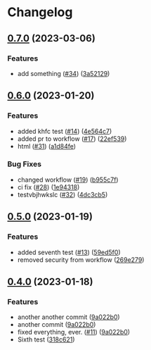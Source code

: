 # Changelog

## [0.7.0](https://github.com/dvsa/rsp-validation-package-rp-test/compare/v0.6.0...v0.7.0) (2023-03-06)


### Features

* add something ([#34](https://github.com/dvsa/rsp-validation-package-rp-test/issues/34)) ([3a52129](https://github.com/dvsa/rsp-validation-package-rp-test/commit/3a52129f474c6c833e4d80bd3af4f2a956101ec3))

## [0.6.0](https://github.com/dvsa/rsp-validation-package-rp-test/compare/v0.5.0...v0.6.0) (2023-01-20)


### Features

* added khfc test ([#14](https://github.com/dvsa/rsp-validation-package-rp-test/issues/14)) ([4e564c7](https://github.com/dvsa/rsp-validation-package-rp-test/commit/4e564c77a50d40656af3c1efab05cc814be6baba))
* added pr to workflow ([#17](https://github.com/dvsa/rsp-validation-package-rp-test/issues/17)) ([22ef539](https://github.com/dvsa/rsp-validation-package-rp-test/commit/22ef539e12bf9835086c4992b5a81a2422ae0447))
* html ([#31](https://github.com/dvsa/rsp-validation-package-rp-test/issues/31)) ([a1d84fe](https://github.com/dvsa/rsp-validation-package-rp-test/commit/a1d84fe7a6a3de2e185c20d190cab3baa118a0c0))


### Bug Fixes

* changed workflow ([#19](https://github.com/dvsa/rsp-validation-package-rp-test/issues/19)) ([b955c7f](https://github.com/dvsa/rsp-validation-package-rp-test/commit/b955c7f5e39cece71acb304f645f3f638b4104b0))
* ci fix ([#28](https://github.com/dvsa/rsp-validation-package-rp-test/issues/28)) ([1e94318](https://github.com/dvsa/rsp-validation-package-rp-test/commit/1e943183a1822792f98b6c8fa26ecabbe1e60a40))
* testvbjhwkslc ([#32](https://github.com/dvsa/rsp-validation-package-rp-test/issues/32)) ([4dc3cb5](https://github.com/dvsa/rsp-validation-package-rp-test/commit/4dc3cb5046123008867ff41ded120cd8dcc8544c))

## [0.5.0](https://github.com/dvsa/rsp-validation-package-rp-test/compare/v0.4.0...v0.5.0) (2023-01-19)


### Features

* added seventh test ([#13](https://github.com/dvsa/rsp-validation-package-rp-test/issues/13)) ([59ed5f0](https://github.com/dvsa/rsp-validation-package-rp-test/commit/59ed5f00933c4cf6632fd584f1675ccea726dcca))
* removed security from workflow ([269e279](https://github.com/dvsa/rsp-validation-package-rp-test/commit/269e2790be9dc4e6d68dc5365b7497953707fd2c))

## [0.4.0](https://github.com/dvsa/rsp-validation-package-rp-test/compare/v0.3.0...v0.4.0) (2023-01-18)


### Features

* another another commit ([9a022b0](https://github.com/dvsa/rsp-validation-package-rp-test/commit/9a022b0758ab5bffbba324a074cdddb3a3d9b983))
* another commit ([9a022b0](https://github.com/dvsa/rsp-validation-package-rp-test/commit/9a022b0758ab5bffbba324a074cdddb3a3d9b983))
* fixed everything, ever. ([#11](https://github.com/dvsa/rsp-validation-package-rp-test/issues/11)) ([9a022b0](https://github.com/dvsa/rsp-validation-package-rp-test/commit/9a022b0758ab5bffbba324a074cdddb3a3d9b983))
* Sixth test ([318c621](https://github.com/dvsa/rsp-validation-package-rp-test/commit/318c621646c0f28c32517a02eab4dd5af134bfe3))
